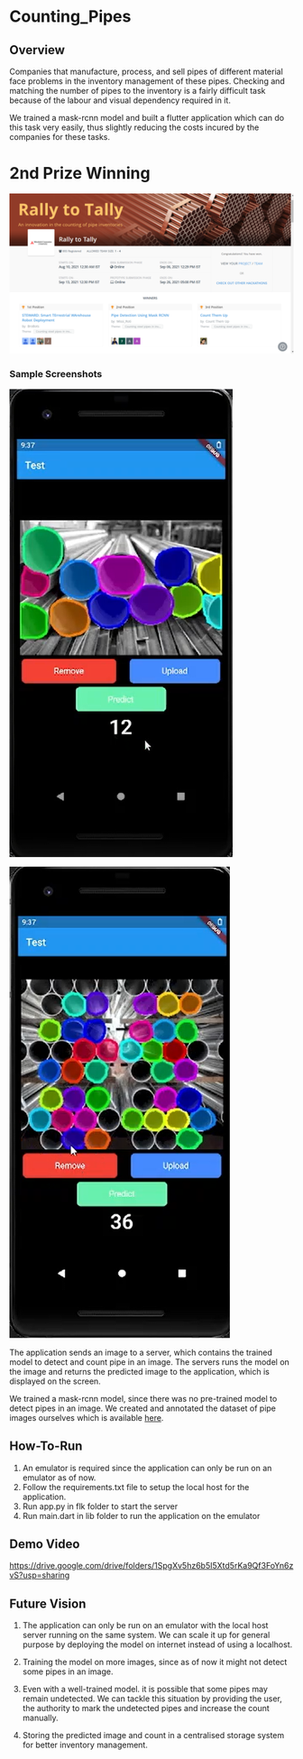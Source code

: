 # Counting_Pipes

## Overview

Companies that manufacture, process, and sell pipes of different material face problems in the inventory management of these pipes. Checking and matching the number of pipes to the inventory is a fairly difficult task because of the labour and visual dependency required in it.

We trained a mask-rcnn model and built a flutter application which can do this task very easily, thus slightly reducing the costs incured by the companies for these tasks.

# 2nd Prize Winning
![X](r.png?raw=true "result")


### Sample Screenshots
![Alt text](Images/img1.png?raw=true "Prediction1")

![Alt text](Images/img2.png?raw=true "Prediction2")

The application sends an image to a server, which contains the trained model to detect and count pipe in an image. The servers runs the model on the image and returns the predicted image to the application, which is displayed on the screen.

We trained a mask-rcnn model, since there was no pre-trained model to detect pipes in an image. We created and annotated the dataset of pipe images ourselves which is available [here](kaggle.com/vijayshankar756/pipedataset).

## How-To-Run

1) An emulator is required since the application can only be run on an emulator as of now.
2) Follow the requirements.txt file to setup the local host for the application.
3) Run app.py in flk folder to start the server
4) Run main.dart in lib folder to run the application on the emulator

## Demo Video

https://drive.google.com/drive/folders/1SpgXv5hz6b5I5Xtd5rKa9Qf3FoYn6zvS?usp=sharing

## Future Vision

1) The application can only be run on an emulator with the local host server running on the same system. We can scale it up for general purpose by deploying the model on internet instead of using a localhost.

2) Training the model on more images, since as of now it might not detect some pipes in an image.

3) Even with a well-trained model. it is possible that some pipes may remain undetected. We can tackle this situation by providing the user, the authority to mark the undetected pipes and increase the count manually.

4) Storing the predicted image and count in a centralised storage system for better inventory management.
